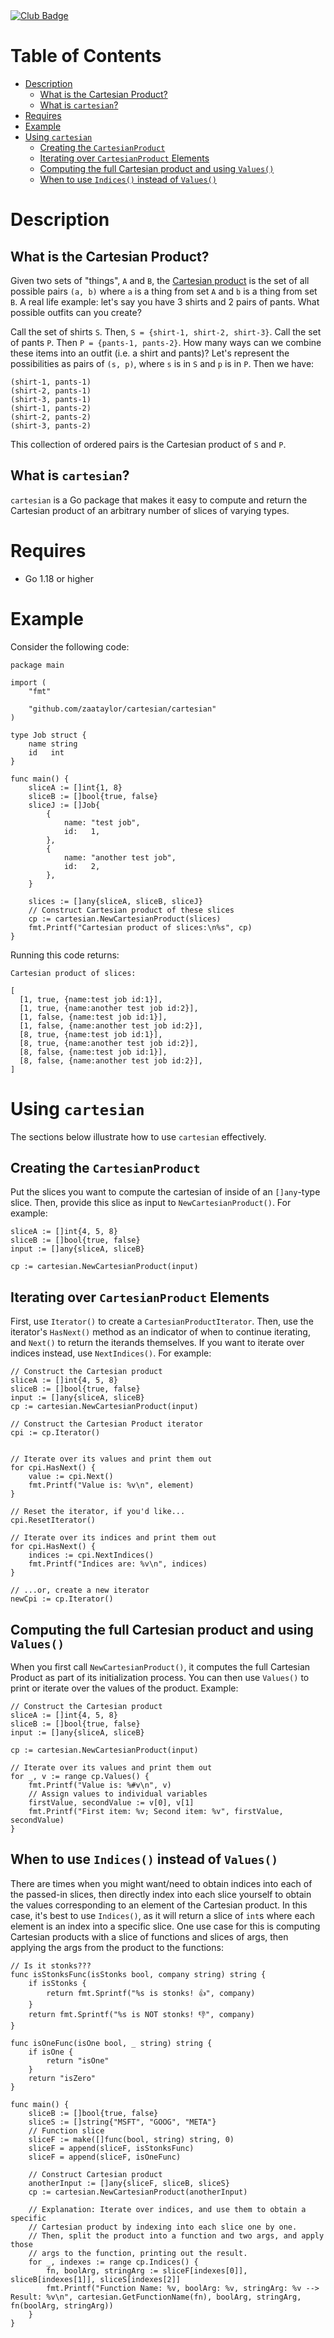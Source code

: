 <a href="https://project-types.github.io/#club">
	<img src="https://img.shields.io/badge/project%20type-club-ff69b4" alt="Club Badge">
</a>

# Table of Contents
- [Description](#description)
	- [What is the Cartesian Product?](#what-is-the-cartesian-product)
	- [What is `cartesian`?](#what-is-cartesian)
- [Requires](#requires)
- [Example](#example)
- [Using `cartesian`](#using-cartesian)
	- [Creating the `CartesianProduct`](#creating-the-cartesianproduct)
	- [Iterating over `CartesianProduct` Elements](#iterating-over-cartesianproduct-elements)
	- [Computing the full Cartesian product and using `Values()`](#computing-the-full-cartesian-product-and-using-values)
	- [When to use `Indices()` instead of `Values()`](#when-to-use-indices-instead-of-values)

# Description

## What is the Cartesian Product?
Given two sets of "things", `A` and `B`, the [Cartesian product](https://en.wikipedia.org/wiki/Cartesian_product) is the set of all possible pairs `(a, b)` where `a` is a thing from set `A` and `b` is a thing from set `B`. A real life example: let's say you have 3 shirts and 2 pairs of pants. What possible outfits can you create?

Call the set of shirts `S`. Then, `S = {shirt-1, shirt-2, shirt-3}`.
Call the set of pants `P`. Then `P = {pants-1, pants-2}`.
How many ways can we combine these items into an outfit (i.e. a shirt and pants)? Let's represent the possibilities as pairs of `(s, p)`, where `s` is in `S` and `p` is in `P`. Then we have:

```
(shirt-1, pants-1)
(shirt-2, pants-1)
(shirt-3, pants-1)
(shirt-1, pants-2)
(shirt-2, pants-2)
(shirt-3, pants-2)
```

This collection of ordered pairs is the Cartesian product of `S` and `P`.

## What is `cartesian`?

`cartesian` is a Go package that makes it easy to compute and return the Cartesian product of an arbitrary number of slices of varying types. 

# Requires
- Go 1.18 or higher

# Example

Consider the following code:

```golang
package main

import (
	"fmt"

	"github.com/zaataylor/cartesian/cartesian"
)

type Job struct {
	name string
	id   int
}

func main() {
	sliceA := []int{1, 8}
	sliceB := []bool{true, false}
	sliceJ := []Job{
		{
			name: "test job",
			id:   1,
		},
		{
			name: "another test job",
			id:   2,
		},
	}

	slices := []any{sliceA, sliceB, sliceJ}
	// Construct Cartesian product of these slices
	cp := cartesian.NewCartesianProduct(slices)
	fmt.Printf("Cartesian product of slices:\n%s", cp)
}
```

Running this code returns:

```
Cartesian product of slices:

[
  [1, true, {name:test job id:1}], 
  [1, true, {name:another test job id:2}], 
  [1, false, {name:test job id:1}], 
  [1, false, {name:another test job id:2}], 
  [8, true, {name:test job id:1}], 
  [8, true, {name:another test job id:2}], 
  [8, false, {name:test job id:1}], 
  [8, false, {name:another test job id:2}], 
]
 ```

# Using `cartesian`
The sections below illustrate how to use `cartesian` effectively.

## Creating the `CartesianProduct`
Put the slices you want to compute the cartesian of inside of an `[]any`-type slice. Then, provide this slice as input to `NewCartesianProduct()`. For example:
```golang
sliceA := []int{4, 5, 8}
sliceB := []bool{true, false}
input := []any{sliceA, sliceB}

cp := cartesian.NewCartesianProduct(input)
```

## Iterating over `CartesianProduct` Elements
First, use `Iterator()` to create a `CartesianProductIterator`. Then, use the iterator's `HasNext()` method as an indicator of when to continue iterating, and `Next()` to return the iterands themselves. If you want to iterate over indices instead, use `NextIndices()`. For example:
```golang
// Construct the Cartesian product
sliceA := []int{4, 5, 8}
sliceB := []bool{true, false}
input := []any{sliceA, sliceB}
cp := cartesian.NewCartesianProduct(input)

// Construct the Cartesian Product iterator
cpi := cp.Iterator()


// Iterate over its values and print them out
for cpi.HasNext() {
	value := cpi.Next()
	fmt.Printf("Value is: %v\n", element)
}

// Reset the iterator, if you'd like...
cpi.ResetIterator()

// Iterate over its indices and print them out
for cpi.HasNext() {
	indices := cpi.NextIndices()
	fmt.Printf("Indices are: %v\n", indices)
}

// ...or, create a new iterator
newCpi := cp.Iterator()
```

## Computing the full Cartesian product and using `Values()`
When you first call `NewCartesianProduct()`, it computes the full Cartesian Product as part of its initialization process. You can then use `Values()` to print or iterate over the values of the product. Example:
```golang
// Construct the Cartesian product
sliceA := []int{4, 5, 8}
sliceB := []bool{true, false}
input := []any{sliceA, sliceB}

cp := cartesian.NewCartesianProduct(input)

// Iterate over its values and print them out
for _, v := range cp.Values() {
    fmt.Printf("Value is: %#v\n", v)
	// Assign values to individual variables
	firstValue, secondValue := v[0], v[1]
	fmt.Printf("First item: %v; Second item: %v", firstValue, secondValue)
}
```

## When to use `Indices()` instead of `Values()`
There are times when you might want/need to obtain indices into each of the passed-in slices, then directly index into each slice yourself to obtain the values corresponding to an element of the Cartesian product. In this case, it's best to use `Indices()`, as it will return a slice of `int`s where each element is an index into a specific slice. One use case for this is computing Cartesian products with a slice of functions and slices of args, then applying the args from the product to the functions:
```golang
// Is it stonks???
func isStonksFunc(isStonks bool, company string) string {
	if isStonks {
		return fmt.Sprintf("%s is stonks! 👍", company)
	}
	return fmt.Sprintf("%s is NOT stonks! 👎", company)
}

func isOneFunc(isOne bool, _ string) string {
	if isOne {
		return "isOne"
	}
	return "isZero"
}

func main() {
	sliceB := []bool{true, false}
	sliceS := []string{"MSFT", "GOOG", "META"}
	// Function slice
	sliceF := make([]func(bool, string) string, 0)
	sliceF = append(sliceF, isStonksFunc)
	sliceF = append(sliceF, isOneFunc)
	
	// Construct Cartesian product
	anotherInput := []any{sliceF, sliceB, sliceS}
	cp := cartesian.NewCartesianProduct(anotherInput)

	// Explanation: Iterate over indices, and use them to obtain a specific
	// Cartesian product by indexing into each slice one by one.
	// Then, split the product into a function and two args, and apply those
	// args to the function, printing out the result.
	for _, indexes := range cp.Indices() {
		fn, boolArg, stringArg := sliceF[indexes[0]], sliceB[indexes[1]], sliceS[indexes[2]]
		fmt.Printf("Function Name: %v, boolArg: %v, stringArg: %v --> Result: %v\n", cartesian.GetFunctionName(fn), boolArg, stringArg, fn(boolArg, stringArg))
	}
}

```